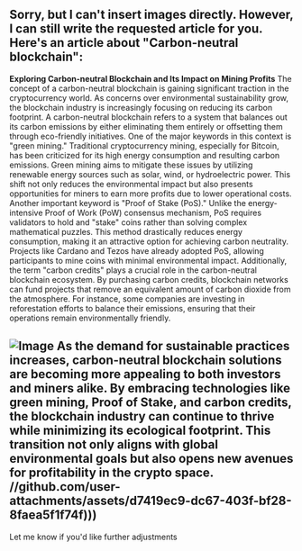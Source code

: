 Sorry, but I can't insert images directly. However, I can still write the requested article for you. Here's an article about "Carbon-neutral blockchain":
---
**Exploring Carbon-neutral Blockchain and Its Impact on Mining Profits**
The concept of a carbon-neutral blockchain is gaining significant traction in the cryptocurrency world. As concerns over environmental sustainability grow, the blockchain industry is increasingly focusing on reducing its carbon footprint. A carbon-neutral blockchain refers to a system that balances out its carbon emissions by either eliminating them entirely or offsetting them through eco-friendly initiatives.
One of the major keywords in this context is "green mining." Traditional cryptocurrency mining, especially for Bitcoin, has been criticized for its high energy consumption and resulting carbon emissions. Green mining aims to mitigate these issues by utilizing renewable energy sources such as solar, wind, or hydroelectric power. This shift not only reduces the environmental impact but also presents opportunities for miners to earn more profits due to lower operational costs.
Another important keyword is "Proof of Stake (PoS)." Unlike the energy-intensive Proof of Work (PoW) consensus mechanism, PoS requires validators to hold and "stake" coins rather than solving complex mathematical puzzles. This method drastically reduces energy consumption, making it an attractive option for achieving carbon neutrality. Projects like Cardano and Tezos have already adopted PoS, allowing participants to mine coins with minimal environmental impact.
Additionally, the term "carbon credits" plays a crucial role in the carbon-neutral blockchain ecosystem. By purchasing carbon credits, blockchain networks can fund projects that remove an equivalent amount of carbon dioxide from the atmosphere. For instance, some companies are investing in reforestation efforts to balance their emissions, ensuring that their operations remain environmentally friendly.

![Image](https://github.com/user-attachments/assets/4a25d116-2220-4385-b08e-f287af8fcbc4)
As the demand for sustainable practices increases, carbon-neutral blockchain solutions are becoming more appealing to both investors and miners alike. By embracing technologies like green mining, Proof of Stake, and carbon credits, the blockchain industry can continue to thrive while minimizing its ecological footprint. This transition not only aligns with global environmental goals but also opens new avenues for profitability in the crypto space.
 //github.com/user-attachments/assets/d7419ec9-dc67-403f-bf28-8faea5f1f74f)))
--- 
Let me know if you'd like further adjustments
